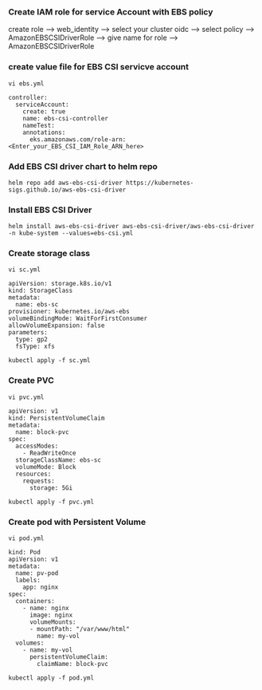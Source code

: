 ### Create IAM role for service Account with EBS policy

create role -->  web_identity --> select your cluster oidc --> select policy --> AmazonEBSCSIDriverRole --> give name for role -->  AmazonEBSCSIDriverRole



### create value file for EBS CSI servicve account 
~~~
vi ebs.yml
~~~
~~~
controller:
  serviceAccount:
    create: true
    name: ebs-csi-controller
    nameTest:
    annotations:
      eks.amazonaws.com/role-arn: <Enter_your_EBS_CSI_IAM_Role_ARN_here>
~~~

### Add EBS CSI driver chart to helm repo
~~~
helm repo add aws-ebs-csi-driver https://kubernetes-sigs.github.io/aws-ebs-csi-driver
~~~

### Install EBS CSI Driver  
~~~
helm install aws-ebs-csi-driver aws-ebs-csi-driver/aws-ebs-csi-driver -n kube-system --values=ebs-csi.yml
~~~

### Create storage class
~~~
vi sc.yml
~~~
~~~
apiVersion: storage.k8s.io/v1
kind: StorageClass
metadata:
  name: ebs-sc
provisioner: kubernetes.io/aws-ebs
volumeBindingMode: WaitForFirstConsumer
allowVolumeExpansion: false
parameters:
  type: gp2
  fsType: xfs
~~~
~~~
kubectl apply -f sc.yml
~~~

### Create PVC 
~~~
vi pvc.yml
~~~
~~~
apiVersion: v1
kind: PersistentVolumeClaim
metadata:
  name: block-pvc
spec:
  accessModes:
    - ReadWriteOnce
  storageClassName: ebs-sc
  volumeMode: Block
  resources:
    requests:
      storage: 5Gi
~~~
~~~
kubectl apply -f pvc.yml
~~~
### Create pod with Persistent Volume
~~~
vi pod.yml
~~~
~~~
kind: Pod
apiVersion: v1
metadata:
  name: pv-pod
  labels:
    app: nginx
spec:
  containers:
    - name: nginx
      image: nginx
      volumeMounts:
      - mountPath: "/var/www/html"
        name: my-vol
  volumes:
    - name: my-vol
      persistentVolumeClaim:
        claimName: block-pvc
~~~
~~~
kubectl apply -f pod.yml
~~~
